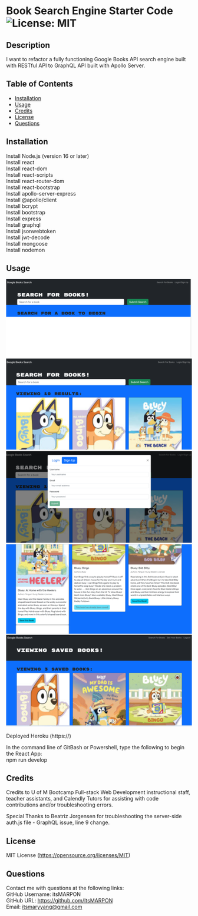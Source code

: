 # Book Search Engine Starter Code ![License: MIT](https://img.shields.io/badge/License-MIT-yellow.svg)

## Description

I want to refactor a fully functioning Google Books API search engine built with RESTful API to GraphQL API built with Apollo Server. 

## Table of Contents

- [Installation](#installation)
- [Usage](#usage)
- [Credits](#credits)
- [License](#license)
- [Questions](#questions)

## Installation<a name="installation"></a>
Install Node.js (version 16 or later) <br />
Install react <br />
Install react-dom <br />
Install react-scripts <br />
Install react-router-dom <br />
Install react-bootstrap <br />
Install apollo-server-express <br />
Install @apollo/client <br />
Install bcrypt <br />
Install bootstrap <br />
Install express <br />
Install graphql <br />
Install jsonwebtoken <br />
Install jwt-decode <br />
Install mongoose <br />
Install nodemon <br />



## Usage<a name="usage"></a>
![Screenshot of Deployed URL](./client/src/assets/images/Googlebksearchsmall.png)<br />
![Screenshot of Deployed URL](./client/src/assets/images/Googlebksearch1small.png)<br />
![Screenshot of Deployed URL](./client/src/assets/images/Googlebksearch2small.png)<br />
![Screenshot of Deployed URL](./client/src/assets/images/Googlebksearch3small.png)<br />
![Screenshot of Deployed URL](./client/src/assets/images/Googlebksearch4small.png)<br />

Deployed Heroku (https://)

In the command line of GitBash or Powershell, type the following to begin the React App:<br />
npm run develop

## Credits<a name="credits"></a>

Credits to U of M Bootcamp Full-stack Web Development instructional staff, teacher assistants, and Calendly Tutors for assisting with code contributions and/or troubleshooting errors.

Special Thanks to Beatriz Jorgensen for troubleshooting the server-side auth.js file - GraphQL issue, line 9 change.

## License<a name="license"></a>
MIT License (https://opensource.org/licenses/MIT)

## Questions<a name="questions"></a>
Contact me with questions at the following links: <br />
GitHub Username: itsMARPON <br />
GitHub URL: https://github.com/ItsMARPON <br />
Email: itsmaryyang@gmail.com <br />

